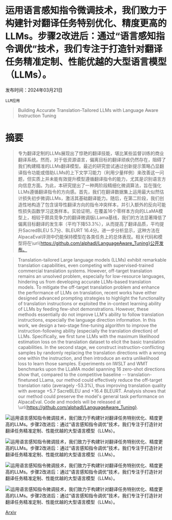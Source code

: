 # 运用语言感知指令微调技术，我们致力于构建针对翻译任务特别优化、精度更高的LLMs。步骤2改进后：通过“语言感知指令调优”技术，我们专注于打造针对翻译任务精准定制、性能优越的大型语言模型（LLMs）。

发布时间：2024年03月21日

`LLM应用`

> Building Accurate Translation-Tailored LLMs with Language Aware Instruction Tuning

# 摘要

> 专为翻译定制的LLMs展现出了惊艳的翻译技能，堪比某些监督训练的商业翻译系统。然而，对于低资源语言，偏离目标的翻译顽疾仍然存在，阻碍了我们构建精准的LLMs翻译模型。最近的研究尝试通过创新提示策略凸显翻译指令功能或借助LLMs的上下文学习能力（利用少量样例）来改善这一问题，但实质上并未能有效提升模型遵循翻译指令的能力，尤其是识别语言方向信息方面。为此，本研究提出了一种两阶段精细化微调算法，旨在强化LLMs遵循翻译指令的方向感。首先，我们在翻译数据集上运用最大似然估计损失初步微调LLMs，激活其基础翻译能力。随后，在第二阶段，我们创造性地构造了包含误导性翻译方向的指令冲突样本，并引入额外的反向可能性损失函数学习这类样本。实验证明，在覆盖16个零样本方向的LLaMA模型上，相较于颇具竞争力的翻译微调版LLama基线，我们的方法显著降低了偏离目标翻译的发生率（平均下降53.3%），从而提高了翻译品质，平均提升SacredBLEU 5.7分、BLEURT 16.4分。进一步分析显示，这种方法在AlpacaEval评测中仍能保持模型在各类任务上的总体表现。相关代码和模型将在\url{https://github.com/alphadl/LanguageAware_Tuning}公开发布。

> Translation-tailored Large language models (LLMs) exhibit remarkable translation capabilities, even competing with supervised-trained commercial translation systems. However, off-target translation remains an unsolved problem, especially for low-resource languages, hindering us from developing accurate LLMs-based translation models. To mitigate the off-target translation problem and enhance the performance of LLMs on translation, recent works have either designed advanced prompting strategies to highlight the functionality of translation instructions or exploited the in-context learning ability of LLMs by feeding few-shot demonstrations. However, these methods essentially do not improve LLM's ability to follow translation instructions, especially the language direction information. In this work, we design a two-stage fine-tuning algorithm to improve the instruction-following ability (especially the translation direction) of LLMs. Specifically, we first tune LLMs with the maximum likelihood estimation loss on the translation dataset to elicit the basic translation capabilities. In the second stage, we construct instruction-conflicting samples by randomly replacing the translation directions with a wrong one within the instruction, and then introduce an extra unlikelihood loss to learn those samples. Experiments on IWSLT and WMT benchmarks upon the LLaMA model spanning 16 zero-shot directions show that, compared to the competitive baseline -- translation-finetuned LLama, our method could effectively reduce the off-target translation ratio (averagely -53.3\%), thus improving translation quality with average +5.7 SacreBLEU and +16.4 BLEURT. Analysis shows that our method could preserve the model's general task performance on AlpacaEval. Code and models will be released at \url{https://github.com/alphadl/LanguageAware_Tuning}.

![运用语言感知指令微调技术，我们致力于构建针对翻译任务特别优化、精度更高的LLMs。步骤2改进后：通过“语言感知指令调优”技术，我们专注于打造针对翻译任务精准定制、性能优越的大型语言模型（LLMs）。](../../../paper_images/2403.14399/x1.png)

![运用语言感知指令微调技术，我们致力于构建针对翻译任务特别优化、精度更高的LLMs。步骤2改进后：通过“语言感知指令调优”技术，我们专注于打造针对翻译任务精准定制、性能优越的大型语言模型（LLMs）。](../../../paper_images/2403.14399/ablation_over_train_steps.jpg)

![运用语言感知指令微调技术，我们致力于构建针对翻译任务特别优化、精度更高的LLMs。步骤2改进后：通过“语言感知指令调优”技术，我们专注于打造针对翻译任务精准定制、性能优越的大型语言模型（LLMs）。](../../../paper_images/2403.14399/ablation_over_alpha.jpg)

![运用语言感知指令微调技术，我们致力于构建针对翻译任务特别优化、精度更高的LLMs。步骤2改进后：通过“语言感知指令调优”技术，我们专注于打造针对翻译任务精准定制、性能优越的大型语言模型（LLMs）。](../../../paper_images/2403.14399/ablation_over_data_size.jpg)

[Arxiv](https://arxiv.org/abs/2403.14399)